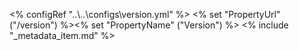 <% configRef "..\\..\\configs\\version.yml" %>
<% set "PropertyUrl" ("/version") %><% set "PropertyName" ("Version") %>
<% include "_metadata_item.md" %>